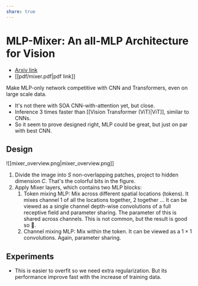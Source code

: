 ```yaml
---
share: true
---
```

# MLP-Mixer: An all-MLP Architecture for Vision
- [Arxiv link](https://arxiv.org/abs/2105.01601)
- [[pdf/mixer.pdf|pdf link]]

Make MLP-only network competitive with CNN and Transformers, even on large scale data.
- It's not there with SOA CNN-with-attention yet, but close.
- Inference 3 times faster than [[Vision Transformer (ViT)|ViT]], similar to CNNs.
- So it seem to prove designed right, MLP could be great, but just on par with best CNN.
## Design

![[mixer_overview.png|mixer_overview.png]]

1. Divide the image into $S$ non-overlapping patches, project to hidden dimension $C$. That's the colorful bits in the figure.
2. Apply Mixer layers, which contains two MLP blocks:
	1. Token mixing MLP: Mix across different spatial locations (tokens). It mixes channel 1 of all the locations together, 2 together ... It can be viewed as a single channel depth-wise convolutions of a full receptive field and parameter sharing. The parameter of this is shared across channels. This is not common, but the result is good so 🤷.
	2. Channel mixing MLP: Mix within the token. It can be viewed as a $1\times1$  convolutions. Again, parameter sharing.
## Experiments
- This is easier to overfit so we need extra regularization. But its performance improve fast with the increase of training data.